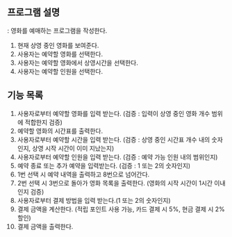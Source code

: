 ## 프로그램 설명
: 영화를 예매하는 프로그램을 작성한다.
1. 현재 상영 중인 영화를 보여준다.
2. 사용자는 예약할 영화를 선택한다.
3. 사용자는 예약할 영화에서 상영시간을 선택한다.
4. 사용자는 예약할 인원을 선택한다.

## 기능 목록
1. 사용자로부터 예약할 영화를 입력 받는다. (검증 : 입력이 상영 중인 영화 개수 범위에 적합한지 검증)
2. 예약할 영화의 시간표를 출력한다. 
3. 사용자로부터 예약할 시간을 입력 받는다. (검증 : 상영 중인 시간표 개수 내의 숫자인지, 상영 시작 시간이 이미 지났는지)
4. 사용자로부터 예약할 인원을 입력 받는다. (검증 : 예약 가능 인원 내의 범위인지)
5. 예약 종료 또는 추가 예약을 입력받는다. (검증 : 1 또는 2의 숫자인지)
6. 1번 선택 시 예약 내역을 출력하고 8번으로 넘어간다.
7. 2번 선택 시 3번으로 돌아가 영화 목록을 출력한다. (영화의 시작 시간이 1시간 이내인지 검증)
8. 사용자로부터 결제 방법을 입력 받는다.(1 또는 2의 숫자인지)
9. 결제 금액을 계산한다. (적립 포인트 사용 가능, 카드 결제 시 5%, 현금 결제 시 2% 할인)
10. 결제 금액을 출력한다.
